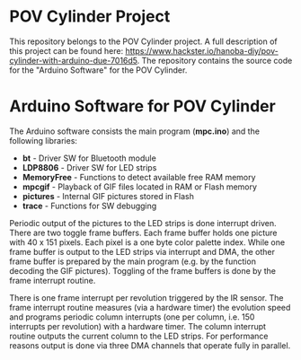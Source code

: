 # POV Cylinder Project

This repository belongs to the POV Cylinder project. A full description of this project can be found here: https://www.hackster.io/hanoba-diy/pov-cylinder-with-arduino-due-7016d5. 
The repository contains the source code for the "Arduino Software" for the POV Cylinder.

# Arduino Software for POV Cylinder

The Arduino software consists the main program (**mpc.ino**) and the following libraries:

- **bt** - Driver SW for Bluetooth module
- **LDP8806** - Driver SW for LED strips
- **MemoryFree** - Functions to detect available free RAM memory
- **mpcgif** - Playback of GIF files located in RAM or Flash memory
- **pictures** - Internal GIF pictures stored in Flash
- **trace** - Functions for SW debugging

Periodic output of the pictures to the LED strips is done interrupt driven. There are two toggle frame buffers. Each frame buffer holds one picture with 40 x 151 pixels. Each pixel is a one byte color palette index. While one frame buffer is output to the LED strips via interrupt and DMA, the other frame buffer is prepared by the main program (e.g. by the function decoding the GIF pictures). Toggling of the frame buffers is done by the frame interrupt routine.

There is one frame interrupt per revolution triggered by the IR sensor. The frame interrupt routine measures (via a hardware timer) the evolution speed and programs periodic column interrupts (one per column, i.e. 150 interrupts per revolution) with a hardware timer. The column interrupt routine outputs the current column to the LED strips. For performance reasons output is done via three DMA channels that operate fully in parallel.
